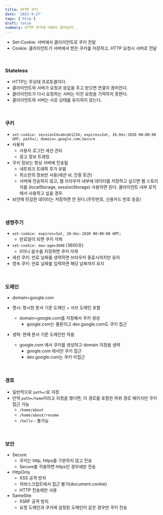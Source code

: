 ```yaml
---
title: HTTP 쿠키
date: '2021-9-27'
tags: ['http']
draft: false
summary: HTTP 쿠키에 대해서 알아보자.
---
```


- Set-Cookie: 서버에서 클라이언트로 쿠키 전달
- Cookie: 클라이언트가 서버에서 받은 쿠키를 저장하고, HTTP 요청시 서버로 전달

<br />

### Stateless

- HTTP는 무상태 프로토콜이다.
- 클라이언트와 서버가 요청과 응답을 주고 받으면 연결이 끊어진다.
- 클라이언트가 다시 요청하는 서버는 이전 요청을 기억하지 못한다.
- 클라이언트와 서버는 서로 상태를 유지하지 않는다.

<br />

### 쿠키

- `set-cookie: sessionId=abcde1234; expires=Sat, 26-Dec-2020 00:00:00 GMT; path=/; domain=.google.com;Secure`
- 사용처
  - 사용자 로그인 세션 관리
  - 광고 정보 트래킹
- 쿠키 정보는 항상 서버에 전송됨
  - 네트워크 트래픽 추가 유발
  - 최소한의 정보만 사용(세션 id, 인증 토큰)
  - 서버에 전송하지 않고, 웹 브라우저 내부에 데이터를 저장하고 싶으면 웹 스토리지를 (localStorage, sessionStorage) 사용하면 된다. 클라이언트 내부 로직에서 사용하고 싶을 경우.
- 보안에 민감한 데이터는 저장하면 안 된다.(주민번호, 신용카드 번호 등등)

<br />

### 생명주기

- `set-cookie: expires=Sat, 26-Dec-2020 00:00:00 GMT;`
  - 만료일이 되면 쿠키 삭제
- `set-cookie: max-age=3600` (3600초)
  - 0이나 음수를 지정하면 쿠키 삭제
- 세션 쿠키: 만료 날짜를 생략하면 브라우저 종료시까지만 유지
- 영속 쿠키: 만료 날짜를 입력하면 해당 날짜까지 유지

<br />

### 도메인

- domain=google.com
- 명시: 명시한 문서 기준 도메인 + 서브 도메인 포함

  - domain=google.com를 지정해서 쿠키 생성
    - google.com는 물론이고 dev.google.com도 쿠키 접근

- 생략: 현재 문서 기준 도메인만 적용
  - google.com 에서 쿠키를 생성하고 domain 지정을 생략
    - google.com 에서만 쿠키 접근
    - dev.google.com는 쿠키 미접근

<br />

### 경로

- 일반적으로 `path=/`로 지정
- 만약 `path=/home`이라고 지정을 했다면, 이 경로를 포함한 하위 경로 페이지만 쿠키 접근 가능
  - `/home/about`
  - `/home/about/resume`
  - `/hello` - 불가능

<br />

### 보안

- Secure
  - 쿠키는 http, https를 구분하지 않고 전송
  - Secure를 적용하면 https인 경우에만 전송
- HttpOnly
  - XSS 공격 방지
  - 자바스크립트에서 접근 불가(document.cookie)
  - HTTP 전송에만 사용
- SameSite
  - XSRF 공격 방지
  - 요청 도메인과 쿠키에 설정된 도메인이 같은 경우만 쿠키 전송
